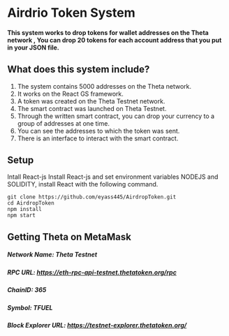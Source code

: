 
# Airdrio Token System

#### This system works to drop tokens for wallet addresses on the Theta network , You can drop 20 tokens for each account address that you put in your JSON file.


## What does this system include?

1. The system contains 5000 addresses on the Theta network.
2. It works on the React GS framework.
3. A token was created on the Theta Testnet network.
4. The smart contract was launched on Theta Testnet.
5. Through the written smart contract, you can drop your currency to a group of addresses at one time.
6. You can see the addresses to which the token was sent.
7. There is an interface to interact with the smart contract.



## Setup

Intall React-js
Install React-js and set environment variables NODEJS and SOLIDITY, install React with the following command.

```
git clone https://github.com/eyass445/AirdropToken.git
cd AirdropToken
npm install
npm start
```

## Getting Theta on MetaMask


##### Network Name:	Theta Testnet
##### RPC URL:	https://eth-rpc-api-testnet.thetatoken.org/rpc
##### ChainID:	365
##### Symbol: 	TFUEL
##### Block Explorer URL:	https://testnet-explorer.thetatoken.org/

